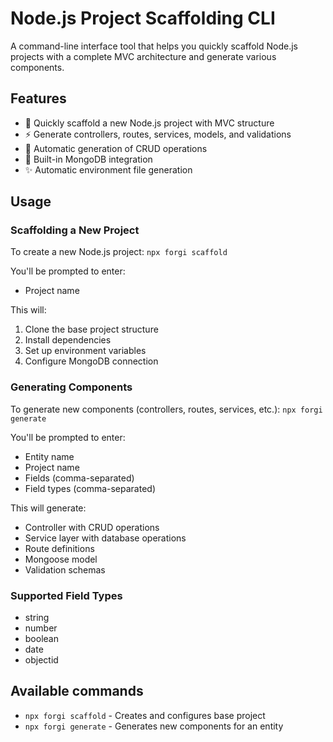 # Node.js Project Scaffolding CLI

A command-line interface tool that helps you quickly scaffold Node.js projects with a complete MVC architecture and generate various components.

## Features

- 🚀 Quickly scaffold a new Node.js project with MVC structure
- ⚡ Generate controllers, routes, services, models, and validations
- 📝 Automatic generation of CRUD operations
- 🔧 Built-in MongoDB integration
- ✨ Automatic environment file generation

## Usage

### Scaffolding a New Project

To create a new Node.js project: `npx forgi scaffold`

You'll be prompted to enter:

- Project name

This will:

1. Clone the base project structure
2. Install dependencies
3. Set up environment variables
4. Configure MongoDB connection

### Generating Components

To generate new components (controllers, routes, services, etc.): `npx forgi generate`

You'll be prompted to enter:

- Entity name
- Project name
- Fields (comma-separated)
- Field types (comma-separated)

This will generate:

- Controller with CRUD operations
- Service layer with database operations
- Route definitions
- Mongoose model
- Validation schemas

### Supported Field Types

- string
- number
- boolean
- date
- objectid

## Available commands

- `npx forgi scaffold` - Creates and configures base project
- `npx forgi generate` - Generates new components for an entity
